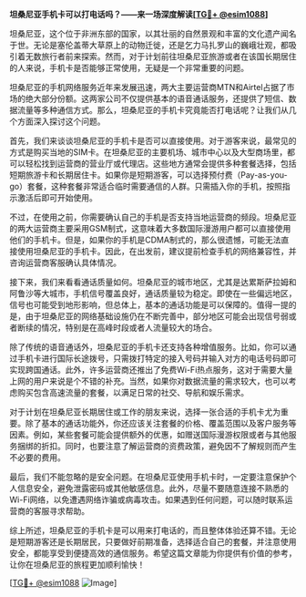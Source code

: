 **坦桑尼亚手机卡可以打电话吗？——来一场深度解读[[TG💪+ @esim1088](https://t.me/s/esim1088)]**

坦桑尼亚，这个位于非洲东部的国家，以其壮丽的自然景观和丰富的文化遗产闻名于世。无论是塞伦盖蒂大草原上的动物迁徙，还是乞力马扎罗山的巍峨壮观，都吸引着无数旅行者前来探索。然而，对于计划前往坦桑尼亚旅游或者在该国长期居住的人来说，手机卡是否能够正常使用，无疑是一个非常重要的问题。

坦桑尼亚的手机网络服务近年来发展迅速，两大主要运营商MTN和Airtel占据了市场的绝大部分份额。这两家公司不仅提供基本的语音通话服务，还提供了短信、数据流量等多种通信方式。那么，坦桑尼亚的手机卡究竟能否打电话呢？让我们从几个方面深入探讨这个问题。

首先，我们来谈谈坦桑尼亚的手机卡是否可以直接使用。对于游客来说，最常见的方式是购买当地的SIM卡。在坦桑尼亚的主要机场、城市中心以及大型商场里，都可以轻松找到运营商的营业厅或代理店。这些地方通常会提供多种套餐选择，包括短期旅游卡和长期居住卡。如果你是短期游客，可以选择预付费（Pay-as-you-go）套餐，这种套餐非常适合临时需要通信的人群。只需插入你的手机，按照指示激活后即可开始使用。

不过，在使用之前，你需要确认自己的手机是否支持当地运营商的频段。坦桑尼亚的两大运营商主要采用GSM制式，这意味着大多数国际漫游用户都可以直接使用他们的手机卡。但是，如果你的手机是CDMA制式的，那么很遗憾，可能无法直接使用坦桑尼亚的手机卡。因此，在出发前，建议提前检查手机的网络兼容性，并咨询运营商客服确认具体情况。

接下来，我们来看看通话质量如何。坦桑尼亚的城市地区，尤其是达累斯萨拉姆和阿鲁沙等大城市，手机信号覆盖良好，通话质量较为稳定。即使在一些偏远地区，信号也可能受到地形影响，但总体上，基本的通话功能是可以保障的。值得一提的是，由于坦桑尼亚的网络基础设施仍在不断完善中，部分地区可能会出现信号弱或者断续的情况，特别是在高峰时段或者人流量较大的场合。

除了传统的语音通话外，坦桑尼亚的手机卡还支持各种增值服务。比如，你可以通过手机卡进行国际长途拨号，只需拨打特定的接入号码并输入对方的电话号码即可实现跨国通话。此外，许多运营商还推出了免费Wi-Fi热点服务，这对于需要大量上网的用户来说是个不错的补充。当然，如果你对数据流量的需求较大，也可以考虑购买包含高速流量的套餐，以满足日常的社交、导航和娱乐需求。

对于计划在坦桑尼亚长期居住或工作的朋友来说，选择一张合适的手机卡尤为重要。除了基本的通话功能外，你还应该关注套餐的价格、覆盖范围以及客户服务等因素。例如，某些套餐可能会提供额外的优惠，如赠送国际漫游权限或者与其他服务捆绑的折扣。同时，也要注意了解运营商的资费政策，避免因不了解规则而产生不必要的费用。

最后，我们不能忽略的是安全问题。在坦桑尼亚使用手机卡时，一定要注意保护个人信息安全，避免泄露密码或其他敏感信息。此外，尽量不要随意连接不熟悉的Wi-Fi网络，以免遭遇网络诈骗或病毒攻击。如果遇到任何问题，可以随时联系运营商的客服寻求帮助。

综上所述，坦桑尼亚的手机卡是可以用来打电话的，而且整体体验还算不错。无论是短期游客还是长期居民，只要做好前期准备，选择适合自己的套餐，并注意使用安全，都能享受到便捷高效的通信服务。希望这篇文章能为你提供有价值的参考，让你在坦桑尼亚的旅程更加顺利愉快！

[[TG💪+ @esim1088](https://t.me/s/esim1088) ![Image](https://i.postimg.cc/4NQfJmqS/Snipaste-2025-05-13-00-14-12.png)]